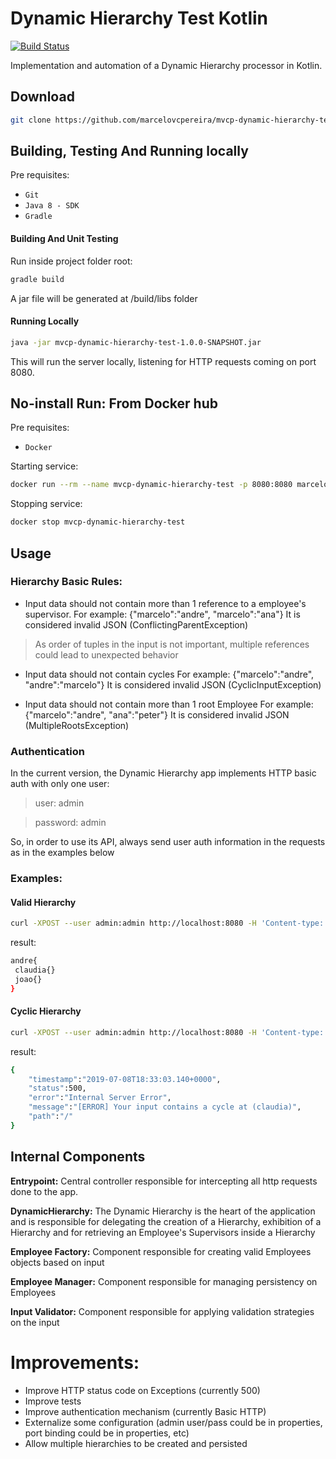 # Dynamic Hierarchy Test Kotlin
[![Build Status](https://travis-ci.org/marcelovcpereira/mvcp-dynamic-hierarchy-test.svg?branch=master)](https://travis-ci.org/marcelovcpereira/mvcp-dynamic-hierarchy-test)

Implementation and automation of a Dynamic Hierarchy processor in Kotlin.

## Download
```bash
git clone https://github.com/marcelovcpereira/mvcp-dynamic-hierarchy-test.git
```

## Building, Testing And Running locally
Pre requisites:
- `Git`
- `Java 8 - SDK`
- `Gradle`


#### Building And Unit Testing
Run inside project folder root:
```bash
gradle build
``` 
A jar file will be generated at /build/libs folder

#### Running Locally
```bash
java -jar mvcp-dynamic-hierarchy-test-1.0.0-SNAPSHOT.jar
``` 
This will run the server locally, listening for HTTP requests coming on port 8080.


## No-install Run: From Docker hub
Pre requisites:
- `Docker`

Starting service:
```bash
docker run --rm --name mvcp-dynamic-hierarchy-test -p 8080:8080 marcelovcpereira/mvcp-dynamic-hierarchy-test:1.0.0 
```
Stopping service:
```bash
docker stop mvcp-dynamic-hierarchy-test
```

## Usage

### Hierarchy Basic Rules:
- Input data should not contain more than 1 reference to a employee's supervisor.
For example:
{"marcelo":"andre", "marcelo":"ana"}
It is considered invalid JSON (ConflictingParentException) 
>As order of tuples in the input is not important, multiple references could lead to unexpected behavior

- Input data should not contain cycles
For example:
{"marcelo":"andre", "andre":"marcelo"}
It is considered invalid JSON (CyclicInputException)

- Input data should not contain more than 1 root Employee
For example:
{"marcelo":"andre", "ana":"peter"}
It is considered invalid JSON (MultipleRootsException)

### Authentication
In the current version, the Dynamic Hierarchy app implements HTTP basic auth with only one user:
 >user: admin
 
 >password: admin

So, in order to use its API, always send user auth information in the requests as in the examples below

### Examples:

#### Valid Hierarchy
```bash
curl -XPOST --user admin:admin http://localhost:8080 -H 'Content-type: application/json' -d '{"claudia":"andre","joao":"andre"}'
```
result:
```bash
andre{
 claudia{}
 joao{}
}
```

#### Cyclic Hierarchy
```bash
curl -XPOST --user admin:admin http://localhost:8080 -H 'Content-type: application/json' -d '{"claudia":"andre","andre":"claudia"}'
```
result:
```bash
{
    "timestamp":"2019-07-08T18:33:03.140+0000",
    "status":500,
    "error":"Internal Server Error",
    "message":"[ERROR] Your input contains a cycle at (claudia)",
    "path":"/"
}
```



## Internal Components
**Entrypoint:**
Central controller responsible for intercepting all http requests done to the app.

**DynamicHierarchy:**
The Dynamic Hierarchy is the heart of the application and is responsible for delegating the creation of a Hierarchy, 
exhibition of a Hierarchy and for retrieving an Employee's Supervisors inside a Hierarchy

**Employee Factory:**
Component responsible for creating valid Employees objects based on input

**Employee Manager:**
Component responsible for managing persistency on Employees

**Input Validator:**
Component responsible for applying validation strategies on the input

# Improvements:
- Improve HTTP status code on Exceptions (currently 500)
- Improve tests
- Improve authentication mechanism (currently Basic HTTP)
- Externalize some configuration (admin user/pass could be in properties, port binding could be in properties, etc)
- Allow multiple hierarchies to be created and persisted 
